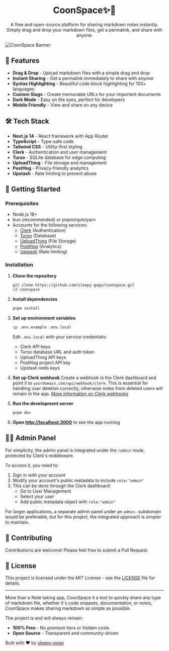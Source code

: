 <h1 align="center">CoonSpace✨📝</h1>

<p align="center">A free and open-source platform for sharing markdown notes instantly. Simply drag and drop your markdown files, get a permalink, and share with anyone.</p>

![CoonSpace Banner](https://i.postimg.cc/pr3DzjLw/109shots-so.png)


## 🚀 Features

- **Drag & Drop** - Upload markdown files with a simple drag and drop
- **Instant Sharing** - Get a permalink immediately to share with anyone
- **Syntax Highlighting** - Beautiful code block highlighting for 100+ languages
- **Custom Slugs** - Create memorable URLs for your important documents
- **Dark Mode** - Easy on the eyes, perfect for developers
- **Mobile Friendly** - View and share on any device

## 🛠️ Tech Stack

- **Next.js 14** - React framework with App Router
- **TypeScript** - Type-safe code
- **Tailwind CSS** - Utility-first styling
- **Clerk** - Authentication and user management
- **Turso** - SQLite database for edge computing
- **UploadThing** - File storage and management
- **PostHog** - Privacy-friendly analytics
- **Upstash** - Rate limiting to prevent abuse

## 🏁 Getting Started

### Prerequisites

- Node.js 18+
- bun (recommended) or pnpm/npm/yarn
- Accounts for the following services:
  - [Clerk](https://clerk.dev) (Authentication)
  - [Turso](https://turso.tech) (Database)
  - [UploadThing](https://uploadthing.com) (File Storage)
  - [PostHog](https://posthog.com) (Analytics)
  - [Upstash](https://upstash.com) (Rate limiting)

### Installation

1. **Clone the repository**
   ```bash
   git clone https://github.com/sleepy-gogo/coonspace.git
   cd coonspace
   ```

2. **Install dependencies**
   ```bash
   pnpm install
   ```

3. **Set up environment variables**
   ```bash
   cp .env.example .env.local
   ```
   
   Edit `.env.local` with your service credentials:
   - Clerk API keys
   - Turso database URL and auth token
   - UploadThing API keys
   - PostHog project API key
   - Upstash redis keys

4. **Set up Clerk webhook**
   Create a webhook in the Clerk dashboard and point it to `yourdomain.com/api/webhook/clerk`. This is essential for handling user deletion correctly, otherwise notes from deleted users will remain in the app. [More information on Clerk webhooks](https://clerk.com/docs/users/sync-data-to-your-backend)

5. **Run the development server**
   ```bash
   pnpm dev
   ```

6. **Open [http://localhost:3000](http://localhost:3000)** to see the app running

## 👨‍💻 Admin Panel

For simplicity, the admin panel is integrated under the `/admin` route, protected by Clerk's middleware.

To access it, you need to:

1. Sign in with your account
2. Modify your account's public metadata to include `role:"admin"`
3. This can be done through the Clerk dashboard:
   - Go to User Management
   - Select your user
   - Add public metadata object with `role:"admin"`

For larger applications, a separate admin panel under an `admin.` subdomain would be preferable, but for this project, the integrated approach is simpler to maintain.

## 🤝 Contributing

Contributions are welcome! Please feel free to submit a Pull Request.

## 📄 License

This project is licensed under the MIT License - see the [LICENSE](LICENSE) file for details.

---

More than a Note taking app, CoonSpace it a tool to quickly share any type of markdown file, whether it's code snippets, documentation, or notes, CoonSpace makes sharing markdown as simple as possible.

The project is and will always remain:
- **100% Free** - No premium tiers or hidden costs
- **Open Source** - Transparent and community-driven

Built with ❤️ by [sleepy-gogo](https://github.com/sleepy-gogo)